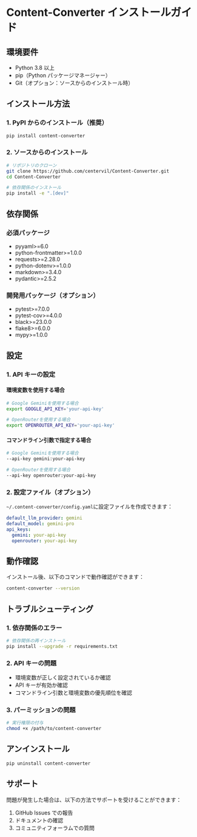 # Content-Converter インストールガイド

## 環境要件

- Python 3.8 以上
- pip（Python パッケージマネージャー）
- Git（オプション：ソースからのインストール時）

## インストール方法

### 1. PyPI からのインストール（推奨）

```bash
pip install content-converter
```

### 2. ソースからのインストール

```bash
# リポジトリのクローン
git clone https://github.com/centervil/Content-Converter.git
cd Content-Converter

# 依存関係のインストール
pip install -e ".[dev]"
```

## 依存関係

### 必須パッケージ

- pyyaml>=6.0
- python-frontmatter>=1.0.0
- requests>=2.28.0
- python-dotenv>=1.0.0
- markdown>=3.4.0
- pydantic>=2.5.2

### 開発用パッケージ（オプション）

- pytest>=7.0.0
- pytest-cov>=4.0.0
- black>=23.0.0
- flake8>=6.0.0
- mypy>=1.0.0

## 設定

### 1. API キーの設定

#### 環境変数を使用する場合

```bash
# Google Geminiを使用する場合
export GOOGLE_API_KEY='your-api-key'

# OpenRouterを使用する場合
export OPENROUTER_API_KEY='your-api-key'
```

#### コマンドライン引数で指定する場合

```bash
# Google Geminiを使用する場合
--api-key gemini:your-api-key

# OpenRouterを使用する場合
--api-key openrouter:your-api-key
```

### 2. 設定ファイル（オプション）

`~/.content-converter/config.yaml`に設定ファイルを作成できます：

```yaml
default_llm_provider: gemini
default_model: gemini-pro
api_keys:
  gemini: your-api-key
  openrouter: your-api-key
```

## 動作確認

インストール後、以下のコマンドで動作確認ができます：

```bash
content-converter --version
```

## トラブルシューティング

### 1. 依存関係のエラー

```bash
# 依存関係の再インストール
pip install --upgrade -r requirements.txt
```

### 2. API キーの問題

- 環境変数が正しく設定されているか確認
- API キーが有効か確認
- コマンドライン引数と環境変数の優先順位を確認

### 3. パーミッションの問題

```bash
# 実行権限の付与
chmod +x /path/to/content-converter
```

## アンインストール

```bash
pip uninstall content-converter
```

## サポート

問題が発生した場合は、以下の方法でサポートを受けることができます：

1. GitHub Issues での報告
2. ドキュメントの確認
3. コミュニティフォーラムでの質問
